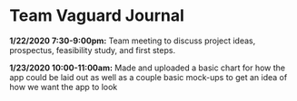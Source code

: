 # Team Vaguard Journal

**1/22/2020 7:30-9:00pm:** Team meeting to discuss project ideas, prospectus, feasibility study, and first steps.

**1/23/2020 10:00-11:00am:** Made and uploaded a basic chart for how the app could be laid out as well as a couple basic mock-ups to get an idea of how we want the app to look
